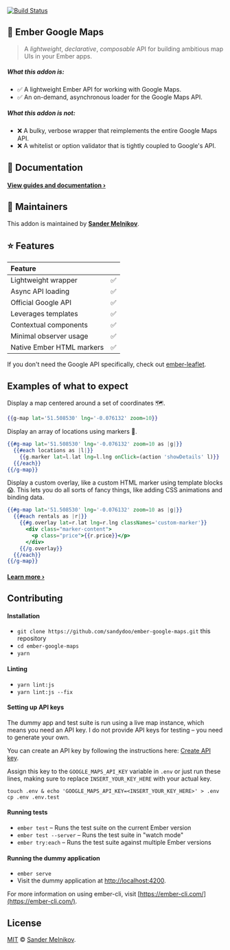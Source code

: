 [![Build Status](https://travis-ci.org/sandydoo/ember-google-maps.svg?branch=master)](https://travis-ci.org/sandydoo/ember-google-maps)

📍 Ember Google Maps
------------------------------------------------------------------------------

> A *lightweight*, *declarative*, *composable* API for building ambitious map UIs in your Ember apps.

##### What this addon *is*:

* ✅  A lightweight Ember API for working with Google Maps.
* ✅  An on-demand, asynchronous loader for the Google Maps API.

##### What this addon *is not*:

* ❌  A bulky, verbose wrapper that reimplements the entire Google Maps API.
* ❌  A whitelist or option validator that is tightly coupled to Google's API.

📎 Documentation
------------------------------------------------------------------------------

#### [View guides and documentation ›](https://ember-google-maps.sandydoo.me/)

👷‍ Maintainers
------------------------------------------------------------------------------

This addon is maintained by **[Sander Melnikov](https://github.com/sandydoo)**.

⭐ Features
------------------------------------------------------------------------------


| Feature                   |                   |
| :------------------------ | :---------------: |
| Lightweight wrapper       | ✅                |
| Async API loading         | ✅                |
| Official Google API       | ✅                |
| Leverages templates       | ✅                |
| Contextual components     | ✅                |
| Minimal observer usage    | ✅                |
| Native Ember HTML markers | ✅                |

If you don't need the Google API specifically, check out [ember-leaflet](https://github.com/miguelcobain/ember-leaflet).

Examples of what to expect
------------------------------------------------------------------------------

Display a map centered around a set of coordinates 🗺.

```handlebars
{{g-map lat='51.508530' lng='-0.076132' zoom=10}}
```

Display an array of locations using markers 📍.

```handlebars
{{#g-map lat='51.508530' lng='-0.076132' zoom=10 as |g|}}
  {{#each locations as |l|}}
    {{g.marker lat=l.lat lng=l.lng onClick=(action 'showDetails' l)}}
  {{/each}}
{{/g-map}}
```

Display a custom overlay, like a custom HTML marker using template blocks 😱.
This lets you do all sorts of fancy things, like adding CSS animations and binding data.

```handlebars
{{#g-map lat='51.508530' lng='-0.076132' zoom=10 as |g|}}
  {{#each rentals as |r|}}
    {{#g.overlay lat=r.lat lng=r.lng classNames='custom-marker'}}
      <div class="marker-content">
        <p class="price">{{r.price}}</p>
      </div>
    {{/g.overlay}}
  {{/each}}
{{/g-map}}
```

#### [Learn more ›](https://ember-google-maps.sandydoo.me/)

Contributing
------------------------------------------------------------------------------

#### Installation

* `git clone https://github.com/sandydoo/ember-google-maps.git` this repository
* `cd ember-google-maps`
* `yarn`

#### Linting

* `yarn lint:js`
* `yarn lint:js --fix `

#### Setting up API keys

The dummy app and test suite is run using a live map instance, which means you need an API key. I do not provide API keys for testing – you need to generate your own.

You can create an API key by following the instructions here: [Create API key](https://developers.google.com/maps/documentation/javascript/get-api-key).

Assign this key to the `GOOGLE_MAPS_API_KEY` variable in `.env` or just run these lines, making sure to replace `INSERT_YOUR_KEY_HERE` with your actual key.

`touch .env & echo 'GOOGLE_MAPS_API_KEY=<INSERT_YOUR_KEY_HERE>' > .env`
`cp .env .env.test`

#### Running tests

* `ember test` – Runs the test suite on the current Ember version
* `ember test --server` – Runs the test suite in "watch mode"
* `ember try:each` – Runs the test suite against multiple Ember versions


#### Running the dummy application

* `ember serve`
* Visit the dummy application at [http://localhost:4200](http://localhost:4200).

For more information on using ember-cli, visit [https://ember-cli.com/](https://ember-cli.com/).

License
------------------------------------------------------------------------------

[MIT](https://github.com/sandydoo/ember-google-maps/blob/master/LICENSE.md) © [Sander Melnikov](https://github.com/sandydoo).
